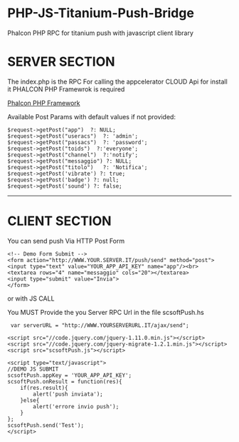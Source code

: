 PHP-JS-Titanium-Push-Bridge
===========================

Phalcon PHP RPC for titanium push with javascript client library

SERVER SECTION
==============

The index.php
is the RPC For calling the appcelerator CLOUD Api
for install it PHALCON PHP Framewrok is required

[Phalcon PHP Framework](http://phalconphp.com/)

Available Post Params with default values if not provided:


~~~
$request->getPost("app")  ?: NULL;
$request->getPost("useracs")  ?: 'admin';
$request->getPost("passacs")  ?: 'password';
$request->getPost("toids")  ?:'everyone';
$request->getPost("channel")  ?:'notify';
$request->getPost("messaggio") ?: NULL;
$request->getPost("titolo")   ?: 'Notifica';
$request->getPost('vibrate') ?: true;
$request->getPost('badge') ?: null;
$request->getPost('sound') ?: false;
~~~



***

CLIENT SECTION
==============



You can send push  Via HTTP Post Form

~~~
<!-- Demo Form Submit -->
<form action="http://WWW.YOUR.SERVER.IT/push/send" method="post">
<input type="text" value="YOUR_APP_API_KEY" name="app"/><br>
<textarea rows="4" name="messaggio" cols="20"></textarea>
<input type="submit" value="Invia">
</form>
~~~


or with JS CALL

You MUST Provide the you Server RPC Url in the file scsoftPush.hs

~~~
 var serverURL = "http://WWW.YOURSERVERURL.IT/ajax/send";
~~~

~~~
<script src="//code.jquery.com/jquery-1.11.0.min.js"></script>
<script src="//code.jquery.com/jquery-migrate-1.2.1.min.js"></script>
<script src="scsoftPush.js"></script>

<script type="text/javascript">
//DEMO JS SUBMIT
scsoftPush.appKey = 'YOUR_APP_API_KEY';
scsoftPush.onResult = function(res){
	if(res.result){
		alert('push inviata');
	}else{
		alert('errore invio push');
	}
};
scsoftPush.send('Test');
</script>
~~~
